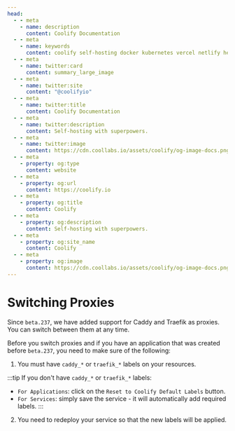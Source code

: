 ```yaml
---
head:
  - - meta
    - name: description
      content: Coolify Documentation
  - - meta
    - name: keywords
      content: coolify self-hosting docker kubernetes vercel netlify heroku render digitalocean aws gcp azure
  - - meta
    - name: twitter:card
      content: summary_large_image
  - - meta
    - name: twitter:site
      content: "@coolifyio"
  - - meta
    - name: twitter:title
      content: Coolify Documentation
  - - meta
    - name: twitter:description
      content: Self-hosting with superpowers.
  - - meta
    - name: twitter:image
      content: https://cdn.coollabs.io/assets/coolify/og-image-docs.png
  - - meta
    - property: og:type
      content: website
  - - meta
    - property: og:url
      content: https://coolify.io
  - - meta
    - property: og:title
      content: Coolify
  - - meta
    - property: og:description
      content: Self-hosting with superpowers.
  - - meta
    - property: og:site_name
      content: Coolify
  - - meta
    - property: og:image
      content: https://cdn.coollabs.io/assets/coolify/og-image-docs.png
---
```

# Switching Proxies

Since `beta.237`, we have added support for Caddy and Traefik as proxies. You can switch between them at any time.

Before you switch proxies and if you have an application that was created before `beta.237`, you need to make sure of the following:
1. You must have `caddy_*` or `traefik_*` labels on your resources.

:::tip
If you don't have `caddy_*` or `traefik_*` labels:
- `For Applications`: click on the `Reset to Coolify Default Labels` button.
- `For Services`: simply save the service - it will automatically add required labels.
:::

2. You need to redeploy your service so that the new labels will be applied.